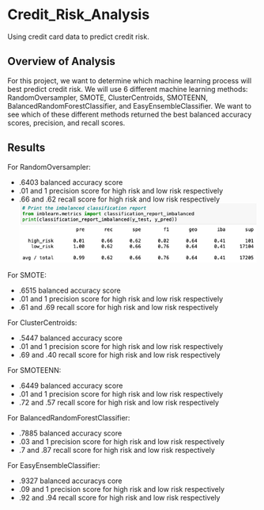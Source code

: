 # Credit_Risk_Analysis
Using credit card data to predict credit risk.

## Overview of Analysis
For this project, we want to determine which machine learning process will best predict credit risk. We will use 6 different machine learning methods: RandomOversampler, SMOTE, ClusterCentroids, SMOTEENN, BalancedRandomForestClassifier, and EasyEnsembleClassifier. We want to see which of these different methods returned the best balanced accuracy scores, precision, and recall scores.

## Results
For RandomOversampler:
* .6403 balanced accuracy score
* .01 and 1 precision score for high risk and low risk respectively
* .66 and .62 recall score for high risk and low risk respectively
![RandomOversampler](Images/RandomOversampler.png)

For SMOTE:
* .6515 balanced accuracy score
* .01 and 1 precision score for high risk and low risk respectively
* .61 and .69 recall score for high risk and low risk respectively


For ClusterCentroids:
* .5447 balanced accuracy score
* .01 and 1 precision score for high risk and low risk respectively
* .69 and .40 recall score for high risk and low risk respectively


For SMOTEENN:
* .6449 balanced accuracy score
* .01 and 1 precision score for high risk and low risk respectively
* .72 and .57 recall score for high risk and low risk respectively


For BalancedRandomForestClassifier:
* .7885 balanced accuracy score
* .03 and 1 precision score for high risk and low risk respectively
* .7 and .87 recall score for high risk and low risk respectively


For EasyEnsembleClassifier:
* .9327 balanced accuracys core
* .09 and 1 precision score for high risk and low risk respectively
* .92 and .94 recall score for high risk and low risk respectively


